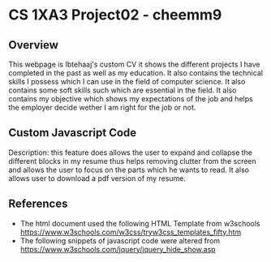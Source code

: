 # CS 1XA3 Project02 - cheemm9
## Overview
This webpage is Ibtehaaj's custom CV it shows the different projects I have completed in the past as well
as my education. It also contains the technical skills I possess which I can use in the field of computer
science. It also contains some soft skills such which are essential in the field. It also contains my
objective which shows my expectations of the job and helps the employer decide wether I am right for the
job or not.
## Custom Javascript Code
Description: this feature does allows the user to expand and collapse the different blocks in my resume
thus helps removing clutter from the screen and allows the user to focus on the parts which he wants to read.
It also allows user to download a pdf version of my resume.
## References
- The html document used the following HTML Template from w3schools
https://www.w3schools.com/w3css/tryw3css_templates_fifty.htm
- The following snippets of javascript code were altered from
https://www.w3schools.com/jquery/jquery_hide_show.asp

